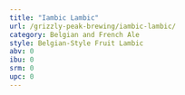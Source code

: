 ```yaml
---
title: "Iambic Lambic"
url: /grizzly-peak-brewing/iambic-lambic/
category: Belgian and French Ale
style: Belgian-Style Fruit Lambic
abv: 0
ibu: 0
srm: 0
upc: 0
---
```


